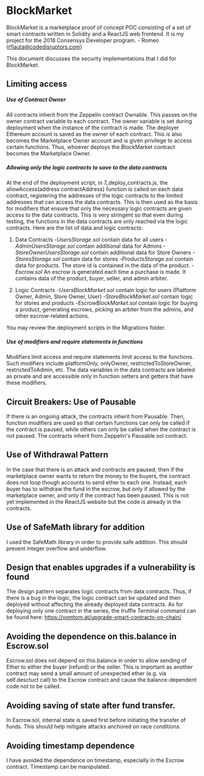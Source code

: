 # BlockMarket

BlockMarket is a marketplace proof of concept POC consisting of a set of smart contracts written in Solidity and a ReactJS web frontend. It is my project for the 2018 Consensys Developer program. - Romeo (rflauta@codedisruptors.com)

This document discusses the security implementations that I did for BlockMarket. 

## Limiting access

##### Use of Contract Owner

All contracts inherit from the Zeppelin contract Ownable. This passes on the owner contract variable to each contract. The owner variable is set during deployment when the instance of the contract is made. The deployer Ethereum account is saved as the owner of each contract. This is also becomes the Marketplace Owner account and is given privilege to access certain functions. Thus, whoever deploys the BlockMarket contract becomes the Marketplace Owner. 

##### Allowing only the logic contracts to save to the data contracts

At the end of the deployment script, in 7_deploy_contracts.js, the allowAccess(address contractAddress) function is called on each data contract, registering the addresses of the logic contracts to the limited addresses that can access the data contracts.  This is then used as the basis for modifiers that ensure that only the necessary logic contracts are given access to the data contracts. This is very stringent so that even during testing, the functions in the data contracts are only reached via the logic contracts. Here are the list of data and logic contracts:

1. Data Contracts
-*UsersStorage.sol* contain data for all users
-*AdminUsersStorage.sol* contain additional data for Admins 
-*StoreOwnerUsersStorage.sol* contain additional data for Store Owners
-*StoresStorage.sol* contain data for stores
-*ProductsStorage.sol* contain data for products. The store id is contained in the data of the product.
-*Escrow.sol* An escrow is generated each time a purchase is made. It contains data of the product, buyer, seller, and admin arbiter. 

2. Logic Contracts
-*UsersBlockMarket.sol* contain logic for users (Platform Owner, Admin, Store Owner, User)
-*StoreBlockMarket.sol* contain logic for stores and products
-*EscrowBlockMarket.sol* contain logic for buying a product, generating escrows, picking an arbiter from the admins, and other escrow-related actions.

You may review the deployment scripts in the Migrations folder. 

##### Use of modifiers and require statements in functions

Modifiers limit access and require statements limit access to the functions. Such modifiers include platformOnly, onlyOwner, restrictedToStoreOwner, restrictedToAdmin, etc. The data variables in the data contracts are labeled as private and are accessible only in function setters and getters that have these modifiers. 

## Circuit Breakers: Use of Pausable

If there is an ongoing attack, the contracts inherit from Pausable. Then, function modifiers are used so that certain functions can only be called if the contract is paused, while others can only be called when the contract is not paused. The contracts inherit from Zeppelin's Pausable.sol contract. 

## Use of Withdrawal Pattern

In the case that there is an attack and contracts are paused, then if the marketplace owner wants to return the money to the buyers, the contract does not loop though accounts to send ether to each one. Instead, each buyer has to withdraw the fund in the escrow, but only if allowed by the marketplace owner, and only if the contract has been paused. This is not yet implemented in the ReactJS website but the code is already in the contracts. 

## Use of SafeMath library for addition

I used the SafeMath library in order to provide safe addition. This should prevent integer overflow and underflow.

## Design that enables upgrades if a vulnerability is found

The design pattern separates logic contracts from data contracts. Thus, if there is a bug in the logic, the logic contract can be updated and then deployed without affecting the already deployed data contracts. As for deploying only one contract in the series, the truffle Terminal command can be found here: 
https://vomtom.at/upgrade-smart-contracts-on-chain/

## Avoiding the dependence on this.balance in Escrow.sol

Escrow.sol does not depend on this.balance in order to allow sending of Ether to either the buyer (refund) or the seller. This is important as another contract may send a small amount of unexpected ether (e.g. via self.desctuct call) to the Escrow contract and cause the balance-dependent code not to be called. 

## Avoiding saving of state after fund transfer. 

In Escrow.sol, internal state is saved first before initiating the transfer of funds. This should help mitigate attacks anchored on race conditions.

## Avoiding timestamp dependence

I have avoided the dependence on timestamp, especially in the Escrow contract. Timestamp can be manipulated. 
